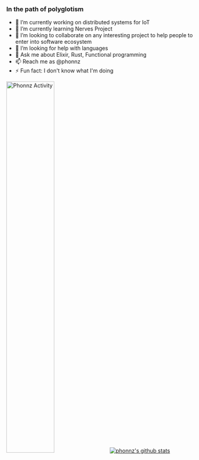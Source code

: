 ### In the path of polyglotism

- 🔭 I’m currently working on distributed systems for IoT
- 🌱 I’m currently learning Nerves Project
- 👯 I’m looking to collaborate on any interesting project to help people to enter into software ecosystem
- 🤔 I’m looking for help with languages
- 💬 Ask me about Elixir, Rust, Functional programming
- 📫 Reach me as @phonnz
- ⚡ Fun fact: I don't know what I'm doing

<img src="https://wakatime.com/share/@phonnz/9ab546f7-805b-4a59-90a4-90b2cc3758f1.svg" alt="Phonnz Activity" width="50%"/>  &nbsp;&nbsp;&nbsp; [![phonnz's github stats](https://github-readme-stats.vercel.app/api/top-langs?username=phonnz&hide_title=true)](https://github.com/phonnz/github-readme-stats)
